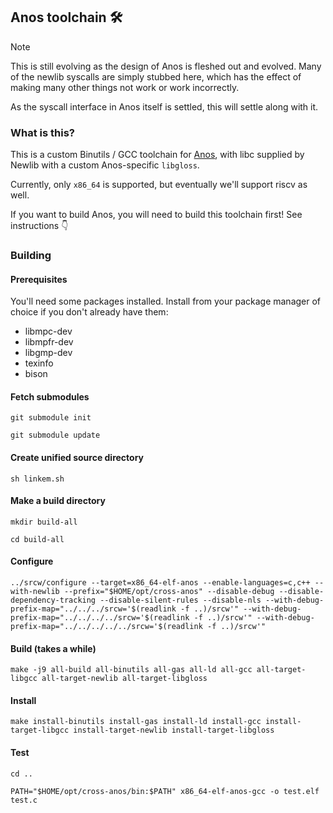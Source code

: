 ## Anos toolchain 🛠️

> [!NOTE]
> This is still evolving as the design of Anos is fleshed
> out and evolved. Many of the newlib syscalls are simply
> stubbed here, which has the effect of making many other
> things not work or work incorrectly.
>
> As the syscall interface in Anos itself is settled, this
> will settle along with it.

### What is this?

This is a custom Binutils / GCC toolchain for 
[Anos](https://github.com/roscopeco/anos), with libc supplied
by Newlib with a custom Anos-specific `libgloss`.

Currently, only `x86_64` is supported, but eventually
we'll support riscv as well.

If you want to build Anos, you will need to build this
toolchain first! See instructions 👇

### Building

#### Prerequisites

You'll need some packages installed. Install from your package manager of
choice if you don't already have them:

* libmpc-dev
* libmpfr-dev
* libgmp-dev
* texinfo
* bison

#### Fetch submodules

```shell
git submodule init
```

```shell
git submodule update
```

#### Create unified source directory

```shell
sh linkem.sh
```

#### Make a build directory

```shell
mkdir build-all
```

```shell
cd build-all
```

#### Configure

```shell
../srcw/configure --target=x86_64-elf-anos --enable-languages=c,c++ --with-newlib --prefix="$HOME/opt/cross-anos" --disable-debug --disable-dependency-tracking --disable-silent-rules --disable-nls --with-debug-prefix-map="../../../srcw='$(readlink -f ..)/srcw'" --with-debug-prefix-map="../../../../srcw='$(readlink -f ..)/srcw'" --with-debug-prefix-map="../../../../../srcw='$(readlink -f ..)/srcw'"
```

#### Build (takes a while)

```shell
make -j9 all-build all-binutils all-gas all-ld all-gcc all-target-libgcc all-target-newlib all-target-libgloss
```

#### Install

```shell
make install-binutils install-gas install-ld install-gcc install-target-libgcc install-target-newlib install-target-libgloss
```

#### Test

```shell
cd ..
```

```shell
PATH="$HOME/opt/cross-anos/bin:$PATH" x86_64-elf-anos-gcc -o test.elf test.c
```
